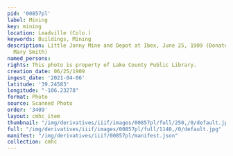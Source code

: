 ```yaml
---
pid: '00857pl'
label: Mining
key: mining
location: Leadville (Colo.)
keywords: Buildings, Mining
description: Little Jonny Mine and Depot at Ibex, June 25, 1909 (Donated by John and
  Mary Smith)
named_persons: 
rights: This photo is property of Lake County Public Library.
creation_date: 06/25/1909
ingest_date: '2021-04-06'
latitude: '39.24583'
longitude: "-106.23278"
format: Photo
source: Scanned Photo
order: '3409'
layout: cmhc_item
thumbnail: "/img/derivatives/iiif/images/00857pl/full/250,/0/default.jpg"
full: "/img/derivatives/iiif/images/00857pl/full/1140,/0/default.jpg"
manifest: "/img/derivatives/iiif/00857pl/manifest.json"
collection: cmhc
---
```

